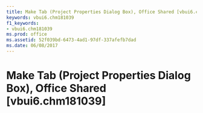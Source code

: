 ```yaml
---
title: Make Tab (Project Properties Dialog Box), Office Shared [vbui6.chm181039]
keywords: vbui6.chm181039
f1_keywords:
- vbui6.chm181039
ms.prod: office
ms.assetid: 52f039bd-6473-4ad1-97df-337afefb7dad
ms.date: 06/08/2017
---
```



# Make Tab (Project Properties Dialog Box), Office Shared [vbui6.chm181039]

